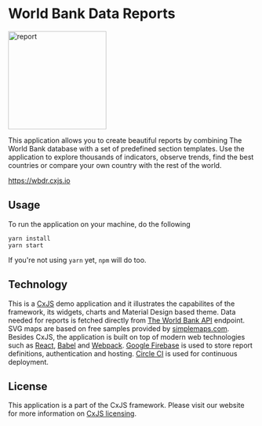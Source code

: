 # World Bank Data Reports

<img src="https://raw.githubusercontent.com/codaxy/world-bank-data-reports/master/assets/img/preview.png" alt="report" height="200px" />

This application allows you to create beautiful reports
by combining The World Bank database with a set of predefined section templates.
Use the application to explore thousands of indicators,
observe trends, find the best countries or compare your own country with the rest of the world.

https://wbdr.cxjs.io

## Usage

To run the application on your machine, do the following

```
yarn install
yarn start
```

If you're not using `yarn` yet, `npm` will do too.

## Technology

This is a [CxJS](https://cxjs.io) demo application and it illustrates the capabilites of the framework, its widgets, charts
and Material Design based theme.
Data needed for reports is fetched directly from [The World Bank API](http://data.worldbank.org/) endpoint.
SVG maps are based on free samples provided by [simplemaps.com](http://simplemaps.com/resources/svg-maps).
Besides CxJS, the application is built on top of modern web technologies such as
[React](https://facebook.github.io/react/),
[Babel](https://babeljs.io)
and [Webpack](https://webpack.js.org).
[Google Firebase](https://firebase.google.com/) is used to store report definitions, authentication and hosting.
[Circle CI](https://circleci.com/) is used for continuous deployment.

## License

This application is a part of the CxJS framework. Please visit our website for more information
on [CxJS licensing](https://cxjs.io).
